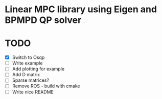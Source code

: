 # Linear MPC library using Eigen and BPMPD QP solver


# TODO
- [x] Switch to Osqp
- [ ] Write example
- [ ] Add plotting for example
- [ ] Add D matrix
- [ ] Sparse matrices?
- [ ] Remove ROS - build with cmake
- [ ] Write nice README